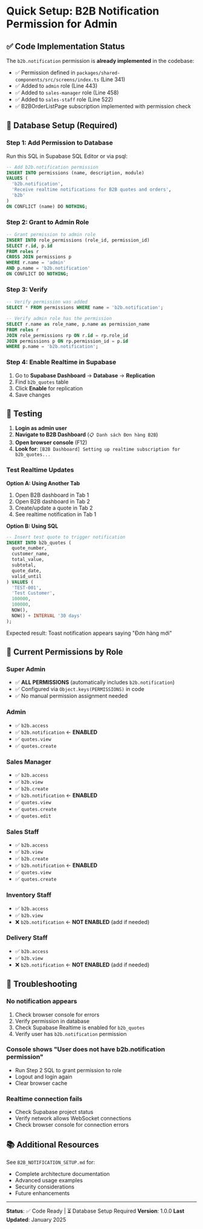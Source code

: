 # Quick Setup: B2B Notification Permission for Admin

## ✅ Code Implementation Status
The `b2b.notification` permission is **already implemented** in the codebase:

- ✅ Permission defined in `packages/shared-components/src/screens/index.ts` (Line 341)
- ✅ Added to `admin` role (Line 443)
- ✅ Added to `sales-manager` role (Line 458)
- ✅ Added to `sales-staff` role (Line 522)
- ✅ B2BOrderListPage subscription implemented with permission check

## 🚀 Database Setup (Required)

### Step 1: Add Permission to Database

Run this SQL in Supabase SQL Editor or via psql:

```sql
-- Add b2b.notification permission
INSERT INTO permissions (name, description, module)
VALUES (
  'b2b.notification',
  'Receive realtime notifications for B2B quotes and orders',
  'b2b'
)
ON CONFLICT (name) DO NOTHING;
```

### Step 2: Grant to Admin Role

```sql
-- Grant permission to admin role
INSERT INTO role_permissions (role_id, permission_id)
SELECT r.id, p.id
FROM roles r
CROSS JOIN permissions p
WHERE r.name = 'admin'
AND p.name = 'b2b.notification'
ON CONFLICT DO NOTHING;
```

### Step 3: Verify

```sql
-- Verify permission was added
SELECT * FROM permissions WHERE name = 'b2b.notification';

-- Verify admin role has the permission
SELECT r.name as role_name, p.name as permission_name
FROM roles r
JOIN role_permissions rp ON r.id = rp.role_id
JOIN permissions p ON rp.permission_id = p.id
WHERE p.name = 'b2b.notification';
```

### Step 4: Enable Realtime in Supabase

1. Go to **Supabase Dashboard** → **Database** → **Replication**
2. Find `b2b_quotes` table
3. Click **Enable** for replication
4. Save changes

## 🎯 Testing

1. **Login as admin user**
2. **Navigate to B2B Dashboard** (`📋 Danh sách Đơn hàng B2B`)
3. **Open browser console** (F12)
4. **Look for**: `[B2B Dashboard] Setting up realtime subscription for b2b_quotes...`

### Test Realtime Updates

**Option A: Using Another Tab**
1. Open B2B dashboard in Tab 1
2. Open B2B dashboard in Tab 2
3. Create/update a quote in Tab 2
4. See realtime notification in Tab 1

**Option B: Using SQL**
```sql
-- Insert test quote to trigger notification
INSERT INTO b2b_quotes (
  quote_number,
  customer_name,
  total_value,
  subtotal,
  quote_date,
  valid_until
) VALUES (
  'TEST-001',
  'Test Customer',
  100000,
  100000,
  NOW(),
  NOW() + INTERVAL '30 days'
);
```

Expected result: Toast notification appears saying "Đơn hàng mới"

## 📝 Current Permissions by Role

### Super Admin
- ✅ **ALL PERMISSIONS** (automatically includes `b2b.notification`)
- ✅ Configured via `Object.keys(PERMISSIONS)` in code
- ✅ No manual permission assignment needed

### Admin
- ✅ `b2b.access`
- ✅ `b2b.notification` ← **ENABLED**
- ✅ `quotes.view`
- ✅ `quotes.create`

### Sales Manager
- ✅ `b2b.access`
- ✅ `b2b.view`
- ✅ `b2b.create`
- ✅ `b2b.notification` ← **ENABLED**
- ✅ `quotes.view`
- ✅ `quotes.create`
- ✅ `quotes.edit`

### Sales Staff
- ✅ `b2b.access`
- ✅ `b2b.view`
- ✅ `b2b.create`
- ✅ `b2b.notification` ← **ENABLED**
- ✅ `quotes.view`
- ✅ `quotes.create`

### Inventory Staff
- ✅ `b2b.access`
- ✅ `b2b.view`
- ❌ `b2b.notification` ← **NOT ENABLED** (add if needed)

### Delivery Staff
- ✅ `b2b.access`
- ✅ `b2b.view`
- ❌ `b2b.notification` ← **NOT ENABLED** (add if needed)

## 🔧 Troubleshooting

### No notification appears
1. Check browser console for errors
2. Verify permission in database
3. Check Supabase Realtime is enabled for `b2b_quotes`
4. Verify user has `b2b.notification` permission

### Console shows "User does not have b2b.notification permission"
- Run Step 2 SQL to grant permission to role
- Logout and login again
- Clear browser cache

### Realtime connection fails
- Check Supabase project status
- Verify network allows WebSocket connections
- Check browser console for connection errors

## 📚 Additional Resources

See `B2B_NOTIFICATION_SETUP.md` for:
- Complete architecture documentation
- Advanced usage examples
- Security considerations
- Future enhancements

---

**Status**: ✅ Code Ready | ⏳ Database Setup Required
**Version**: 1.0.0
**Last Updated**: January 2025
